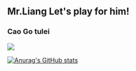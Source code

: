 ## Mr.Liang Let's play for him! 
### Cao Go tulei
![](https://lao-lan-go.oss-cn-beijing.aliyuncs.com/blog/v2-ea4ef7beabfab51bde15931f6e67c90a_720w.gif)

[![Anurag's GitHub stats](https://github-readme-stats-remake-go5ak29td-runtus.vercel.app/api?username=RuntuS&show_icons=true&include_all_commits=ture&bg_color=50,bae7ff,91d5ff,69c0ff,40a9ff,1890ff&title_color=ffffff&text_color=ffffff)](https://github.com/anuraghazra/github-readme-stats)
